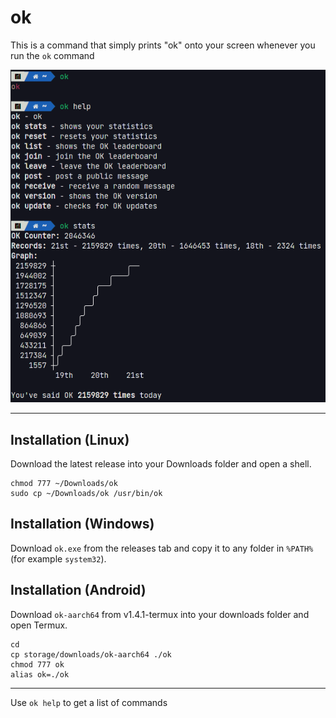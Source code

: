 # ok
This is a command that simply prints "ok" onto your screen whenever you run the `ok` command

![Screenshot](https://raw.githubusercontent.com/ErrorNoInternet/ok/main/ok.png)

--------------------

## Installation (Linux)
Download the latest release into your Downloads folder and open a shell.
```
chmod 777 ~/Downloads/ok
sudo cp ~/Downloads/ok /usr/bin/ok
```

## Installation (Windows)
Download `ok.exe` from the releases tab and copy it to any folder in `%PATH%` (for example `system32`).

## Installation (Android)
Download `ok-aarch64` from v1.4.1-termux into your downloads folder and open Termux.
```
cd
cp storage/downloads/ok-aarch64 ./ok
chmod 777 ok
alias ok=./ok
```

--------------------

Use `ok help` to get a list of commands
